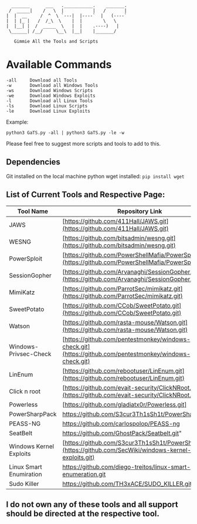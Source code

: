 ```
  _______      ___   .___________.    _______.
 /  _____|    /   \  |           |   /       |
|  |  __     /  ^  \ `---|  |----`  |   (----`
|  | |_ |   /  /_\  \    |  |        \   \    
|  |__| |  /  _____  \   |  |    .----)   |   
 \______| /__/     \__\  |__|    |_______/ 
```
       Gimmie All the Tools and Scripts 


# Available Commands  #
```console
-all     Download all Tools
-w       Download all Windows Tools
-ws      Download Windows Scripts
-we      Download Windows Exploits
-l       Download all Linux Tools
-ls      Download Linux Scripts
-le      Download Linux Exploits
```

Example: 
```console
python3 GaTS.py -all | python3 GaTS.py -le -w
```
Please feel free to suggest more scripts and tools to add to this.
## Dependencies ##
Git installed on the local machine
python wget installed: `pip install wget`

List of Current Tools and Respective Page:
------------------------------------------
| Tool Name              | Repository Link                                       |
|------------------------|-------------------------------------------------------|
| JAWS                   | [https://github.com/411Hall/JAWS.git](https://github.com/411Hall/JAWS.git) |
| WESNG                  | [https://github.com/bitsadmin/wesng.git](https://github.com/bitsadmin/wesng.git) |
| PowerSploit            | [https://github.com/PowerShellMafia/PowerSploit.git](https://github.com/PowerShellMafia/PowerSploit.git) |
| SessionGopher          | [https://github.com/Arvanaghi/SessionGopher.git](https://github.com/Arvanaghi/SessionGopher.git) |
| MimiKatz               | [https://github.com/ParrotSec/mimikatz.git](https://github.com/ParrotSec/mimikatz.git) |
| SweetPotato            | [https://github.com/CCob/SweetPotato.git](https://github.com/CCob/SweetPotato.git) |
| Watson                 | [https://github.com/rasta-mouse/Watson.git](https://github.com/rasta-mouse/Watson.git) |
| Windows-Privsec-Check  | [https://github.com/pentestmonkey/windows-privesc-check.git](https://github.com/pentestmonkey/windows-privesc-check.git) |
| LinEnum                | [https://github.com/rebootuser/LinEnum.git](https://github.com/rebootuser/LinEnum.git) |
| Click n root           | [https://github.com/evait-security/ClickNRoot.git](https://github.com/evait-security/ClickNRoot.git) |
| Powerless              | [https://github.com/gladiatx0r/Powerless.git] |
| PowerSharpPack         | https://github.com/S3cur3Th1sSh1t/PowerSharpPack |
| PEASS-NG               | https://github.com/carlospolop/PEASS-ng | 
| SeatBelt               | https://github.com/GhostPack/Seatbelt.git" | 
| Windows Kernel Exploits| [https://github.com/S3cur3Th1sSh1t/PowerSharpPack](https://github.com/SecWiki/windows-kernel-exploits.git) | 
| Linux Smart Enumiration         | https://github.com/diego-treitos/linux-smart-enumeration.git | 
| Sudo Killer       | https://github.com/TH3xACE/SUDO_KILLER.git | 



## I do not own any of these tools and all support should be directed at the respective tool. ## 
